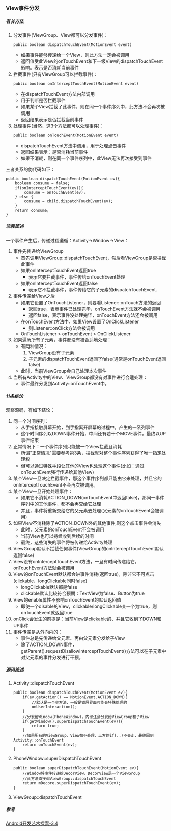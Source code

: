 ### View事件分发

##### 有关方法

1. 分发事件(ViewGroup、View都可以分发事件)：
    ```
    public boolean dispatchTouchEvent(MotionEvent event)
    ```
    * 如果事件能够传递给一个View，则此方法一定会被调用
    * 返回值受此View的onTouchEvent和下一级View的dispatchTouchEvent影响。表示是否消耗当前事件
2. 拦截事件(只有ViewGroup可以拦截事件)：
    ```
    public boolean onInterceptTouchEvent(MotionEvent event)
    ```
    * 在dispatchTouchEvent方法内部调用
    * 用于判断是否拦截事件
    * 如果某个View拦截了此事件，则在同一个事件序列中，此方法不会再次被调用
    * 返回结果表示是否拦截当前事件
3. 处理事件(当然，这3个方法都可以处理事件)：
    ```
    public boolean onTouchEvent(MotionEvent event)
    ```
    * dispatchTouchEvent方法中调用，用于处理点击事件
    * 返回结果表示：是否消耗当前事件
    * 如果不消耗，则在同一个事件序列中，此View无法再次接受到事件

三者关系的伪代码如下：
```
public boolean dispatchTouchEvent(MotionEvent ev){
    boolean consume = false;
    if(onInterceptTouchEvent(ev)){
        consume = onTouchEvent(ev);
    } else {
        consume = child.dispatchTouchEvent(ev);
    }
    return consume;
}
```

##### 流程简述

一个事件产生后，传递过程遵循：Activity->Window->View：
1. 事件先传递给ViewGroup
    * 首先调用ViewGroup::dispatchTouchEvent，然后看ViewGroup是否拦截此事件
    * 如果onInterceptTouchEvent返回true
        * 表示它要拦截事件，事件传给onTouchEvent处理
    * 如果onInterceptTouchEvent返回false
        * 表示它不拦截事件，事件传给它的子元素的dispatchTouchEvent.
2. 事件传递给View之后
    * 如果它设置了OnTouchListener，则要看Listener::onTouch方法的返回
        * 返回true，表示事件已处理完毕，onTouchEvent方法就不会被调用
        * 返回false，表示事件没处理完毕，onTouchEvent方法还会被调用
    * 在onTouchEvent方法中，如果View设置了OnClickListener
        * 则Listener::onClick方法会被调用
    * OnTouchListener > onTouchEvent > OnClickListener
3. 如果遍历所有子元素，事件都没有被合适地处理：
    * 有两种情况：
        1. ViewGroup没有子元素
        2. 子元素的dispatchTouchEvent返回了false(通常是onTouchEvent返回false)
    * 此时，当前ViewGroup会自己处理本次事件
4. 当所有Activity中的View、ViewGroup都没有对事件进行合适处理：
    * 事件最终分发到Activity::onTouchEvent中。

##### 11条结论

观察源码，有如下结论：
1. 同一个时间序列：
    * 从手指接触屏幕开始，到手指离开屏幕的过程中，产生的一系列事件
    * 这个时间序列以DOWN事件开始，中间还有若干个MOVE事件，最终以UP事件结束
2. 正常情况下：一个事件序列只能被一个View拦截且消耗
    * 所谓"正常情况"需要参考第3条，拦截就对整个事件序列获得了唯一指定处理权
    * 但可以通过特殊手段让其他的View也处理这个事件(比如：通过onTouchEvent强行传递给其他View)
3. 某个View一旦决定拦截事件，那这个事件序列都只能由它来处理，并且它的onInterceptTouchEvent不会再次被调用。
4. 某个View一旦开始处理事件：
    * 如果它不消耗ACTION_DOWN(onTouchEvent中返回false)，那同一事件序列中的其他事件，都不会再交给它处理
    * 并且，事件将重新交给它的父元素去处理(父元素的onTouchEvent会被调用)
5. 如果View不消耗除了ACTION_DOWN外的其他事件,则这个点击事件会消失
    * 此时，父元素的onTouchEvent不会被调用
    * 当前View也可以持续收到后续的时间
    * 最终，这些消失的事件将被传递给Activity处理
6. ViewGroup默认不拦截任何事件(ViewGroup的onInterceptTouchEvent默认返回false)
7. View没有onInterceptTouchEvent方法，一旦有时间传递给它，onTouchEvent方法就会被调用
8. View的onTouchEvent默认都会讲事件消耗(返回true)，除非它不可点击(clickable、longClickable同时false)
    * longClickable默认都是false
    * clickable默认比较符合预期：TextView为false、Button为true
9. View的enable属性不影响onTouchEvent的默认返回值
    * 即使一个disable的View，clickable/longClickable某一个为true，则onTouchEvent就返回true
10. onClick会发生的前提是：当前View是clickable的、并且它收到了DOWN和UP事件
11. 事件传递是从外向内的：
    * 事件总是先传递给父元素、再由父元素分发给子View
    * 除了ACTION_DOWN事件，getParent().requestDisallowInterceptTouchEvent()方法可以在子元素中对父元素的事件分发进行干预。

##### 源码简述

1. Activity::dispatchTouchEvent
    ```
    public boolean dispatchTouchEvent(MotionEvent ev){
        if(ev.getAction() == MotionEvent.ACTION_DOWN){
            //默认是一个空方法，一般是锁屏界面可能会特殊处理的
            onUserInteraction();
        }
        //分发给Window(PhoneWindow)，内部还会分发给ViewGroup和子View
        if(getWindow().superDispatchTouchEvent(ev)){
            return true;
        }
        //如果所有的ViewGroup、View都不处理，上方的if(..)不会走，最终回到Activity::onTouchEvent
        return onTouchEvent(ev);
    }
    ```
2. PhoneWindow::superDispatchTouchEvent
    ```
    public boolean superDispatchTouchEvent(MotionEvent ev){
        //Window将事件传递给DecorView，DecorView是一个ViewGroup
        //此方法直接调ViewGroup::dispatchTouchEvent
        return mDecore.superDispatchTouchEvent(ev);
    }
    ```
3. ViewGroup::dispatchTouchEvent

##### 参考

[Android开发艺术探索-3.4]()